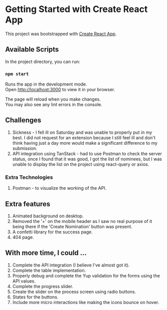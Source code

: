 # Getting Started with Create React App

This project was bootstrapped with [Create React App](https://github.com/facebook/create-react-app).

## Available Scripts

In the project directory, you can run:

### `npm start`

Runs the app in the development mode.\
Open [http://localhost:3000](http://localhost:3000) to view it in your browser.

The page will reload when you make changes.\
You may also see any lint errors in the console.


## Challenges

1. Sickness - I fell ill on Saturday and was unable to properly put in my best. I did not request for an extension because I still feel ill and don't think having just a day more would make a significant difference to my submission. 
2. API integration using TanStack - had to use Postman to check the server status, once I found that it was good, I got the list of nominees, but I was unable to display the list on the project using react-query or axios.


### Extra Technologies
1. Postman - to visualize the working of the API. 

## Extra features
1. Animated background on desktop.
2. Removed the '+' on the mobile header as I saw no real purpose of it being there if the 'Create Nomination' button was present.
3. A confetti library for the success page.
4. 404 page.

## With more time, I could ...
1. Complete the API integration (I believe I've almost got it).
2. Complete the table implementation.
3. Properly debug and complete the Yup validation for the forms using the API values.
4. Complete the progress slider.
5. Create the slider on the process screen using radio buttons.
6. States for the buttons.
7. Include more micro interactions like making the icons bounce on hover.